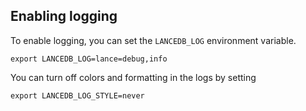 
## Enabling logging

To enable logging, you can set the `LANCEDB_LOG` environment variable.

```shell
export LANCEDB_LOG=lance=debug,info
```

You can turn off colors and formatting in the logs by setting

```shell
export LANCEDB_LOG_STYLE=never
```
